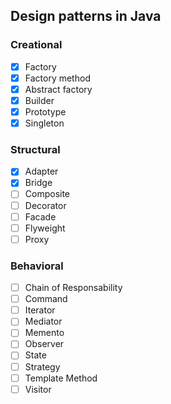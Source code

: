 ## Design patterns in Java

### Creational

- [x] Factory
- [x] Factory method
- [x] Abstract factory
- [x] Builder
- [x] Prototype
- [x] Singleton

### Structural

- [x] Adapter
- [x] Bridge
- [ ] Composite
- [ ] Decorator
- [ ] Facade
- [ ] Flyweight
- [ ] Proxy

### Behavioral

- [ ] Chain of Responsability
- [ ] Command
- [ ] Iterator
- [ ] Mediator
- [ ] Memento
- [ ] Observer
- [ ] State
- [ ] Strategy
- [ ] Template Method
- [ ] Visitor